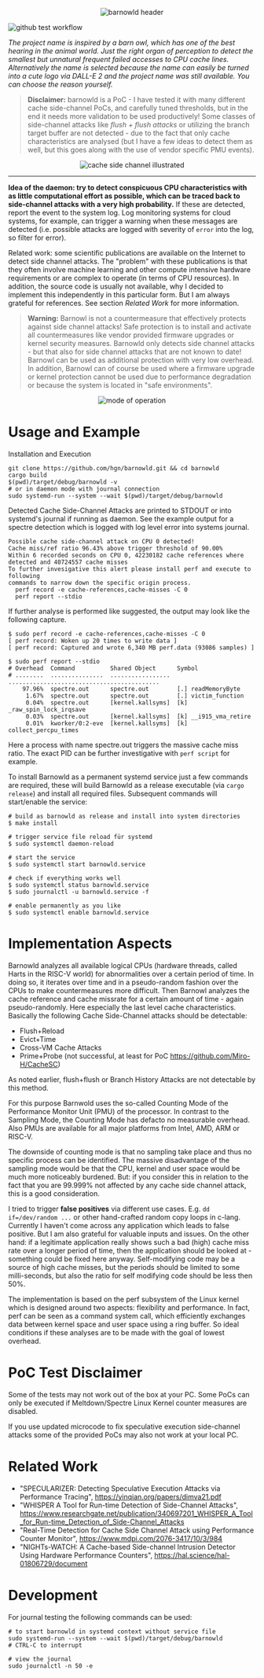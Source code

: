 <p align="center">
  <img src=".github/assets/barnowld-logo.png" alt="barnowld header"><br>
</p>

![github test workflow](https://github.com/hgn/barnowld/actions/workflows/master.yml/badge.svg)

*The project name is inspired by a barn owl, which has one of the best hearing in the
animal world. Just the right 	organ of perception to detect the smallest but
unnatural frequent failed accesses to CPU cache lines. Alternatively the name
is selected because the name can easily be turned into a cute logo via DALL-E 2
and the project name was still available. You can choose the reason yourself.*

> **Disclaimer:** barnowld is a PoC - I have tested it with many different
> cache side-channel PoCs, and carefully tuned thresholds, but in the end it
> needs more validation to be used productively! Some classes of side-channel
> attacks like *flush + flush attacks* or utilizing the branch target buffer
> are not detected - due to the fact that only cache characteristics are
> analysed (but I have a few ideas to detect them as well, but this goes along
> with the use of vendor specific PMU events).

<p align="center">
  <img src=".github/assets/side-channel-illustrated.png" alt="cache side channel illustrated"><br>
</p>

---

**Idea of the daemon: try to detect conspicuous CPU characteristics with as little
computational effort as possible, which can be traced back to side-channel
attacks with a very high probability.** If these are detected, report the event
to the system log. Log monitoring systems for cloud systems, for example,
can trigger a warning when these messages are detected (i.e. possible attacks
are logged with severity of `error` into the log, so filter for error).

Related work: some scientific publications are available on the Internet to
detect side channel attacks. The "problem" with these publications is that they
often involve machine learning and other compute intensive hardware
requirements or are complex to operate (in terms of CPU resources). In
addition, the source code is usually not available, why I decided to implement
this independently in this particular form. But I am always grateful for
references. See section *Related Work* for more information.

> **Warning:** Barnowl is not a countermeasure that effectively protects
> against side channel attacks! Safe protection is to install and activate all
> countermeasures like vendor provided firmware upgrades or kernel security
> measures. Barnowld only detects side channel attacks - but that also for side
> channel attacks that are not known to date! Barnowl can be used as additional
> protection with very low overhead. In addition, Barnowl can of course be used
> where a firmware upgrade or kernel protection cannot be used due to
> performance degradation or because the system is located in "safe
> environments".

<p align="center">
  <img src=".github/assets/mode-of-operation.png" alt="mode of operation"><br>
</p>

# Usage and Example

Installation and Execution

```
git clone https://github.com/hgn/barnowld.git && cd barnowld
cargo build
$(pwd)/target/debug/barnowld -v
# or in daemon mode with journal connection
sudo systemd-run --system --wait $(pwd)/target/debug/barnowld
```

Detected Cache Side-Channel Attacks are printed to STDOUT or into systemd's
journal if running as daemon. See the example output for a spectre detection
which is logged with log level error into systems journal.

```
Possible cache side-channel attack on CPU 0 detected!
Cache miss/ref ratio 96.43% above trigger threshold of 90.00%
Within 6 recorded seconds on CPU 0, 42230182 cache references where detected and 40724557 cache misses
To further invesigative this alert please install perf and execute to following
commands to narrow down the specific origin process.
  perf record -e cache-references,cache-misses -C 0
  perf report --stdio
```

If further analyse is performed like suggested, the output may look like the following capture.

```
$ sudo perf record -e cache-references,cache-misses -C 0
[ perf record: Woken up 20 times to write data ]
[ perf record: Captured and wrote 6,340 MB perf.data (93086 samples) ]

$ sudo perf report --stdio
# Overhead  Command          Shared Object      Symbol
# ........  ...............  .................  ...........................................
    97.96%  spectre.out      spectre.out        [.] readMemoryByte
     1.67%  spectre.out      spectre.out        [.] victim_function
     0.04%  spectre.out      [kernel.kallsyms]  [k] _raw_spin_lock_irqsave
     0.03%  spectre.out      [kernel.kallsyms]  [k] __i915_vma_retire
     0.01%  kworker/0:2-eve  [kernel.kallsyms]  [k] collect_percpu_times
```

Here a process with name spectre.out triggers the massive cache miss ratio. The
exact PID can be further investigative with `perf script` for example.

To install Barnowld as a permanent systemd service just a few commands are
required, these will build Barnowld as a release executable (via `cargo
release`) and install all required files. Subsequent commands will start/enable
the service:

```
# build as barnowld as release and install into system directories
$ make install

# trigger service file reload für systemd 
$ sudo systemctl daemon-reload

# start the service
$ sudo systemctl start barnowld.service

# check if everything works well
$ sudo systemctl status barnowld.service
$ sudo journalctl -u barnowld.service -f

# enable permanently as you like
$ sudo systemctl enable barnowld.service
```

# Implementation Aspects

Barnowld analyzes all available logical CPUs (hardware threads, called Harts in
the RISC-V world) for abnormalities over a certain period of time. In doing so,
it iterates over time and in a pseudo-random fashion over the CPUs to make
countermeasures more difficult. Then Barnowl analyzes the cache reference and
cache missrate for a certain amount of time - again pseudo-randomly. Here
especially the last level cache characteristics. Basically the following Cache
Side-Channel attacks should be detectable:

- Flush+Reload
- Evict+Time
- Cross-VM Cache Attacks
- Prime+Probe (not successful, at least for PoC https://github.com/Miro-H/CacheSC)

As noted earlier, flush+flush or Branch History Attacks are not detectable by
this method.

For this purpose Barnwold uses the so-called Counting Mode of the Performance
Monitor Unit (PMU) of the processor. In contrast to the Sampling Mode, the
Counting Mode has defacto no measurable overhead. Also PMUs are available for
all major platforms from Intel, AMD, ARM or RISC-V.

The downside of counting mode is that no sampling take place and thus no
specific process can be identified. The massive disadvantage of the sampling
mode would be that the CPU, kernel and user space would be much more noticeably
burdened. But: if you consider this in relation to the fact that you are
99.999% not affected by any cache side channel attack, this is a good
consideration.

I tried to trigger **false positives** via different use cases. E.g. `dd
if=/dev/random ...` or other hand-crafted random copy loops in c-lang.
Currently I haven't come across any application which leads to false positive.
But I am also grateful for valuable inputs and issues. On the other hand: if a
legitimate application really shows such a bad (high) cache miss rate over a
longer period of time, then the application should be looked at - something
could be fixed here anyway. Self-modifying code may be a source of high cache
misses, but the periods should be limited to some milli-seconds, but also the
ratio for self modifying code should be less then 50%.

The implementation is based on the perf subsystem of the Linux kernel which is
designed around two aspects: flexibility and performance. In fact, perf can be
seen as a command system call, which efficiently exchanges data between kernel
space and user space using a ring buffer. So ideal conditions if these analyses
are to be made with the goal of lowest overhead.

# PoC Test Disclaimer

Some of the tests may not work out of the box at your PC. Some PoCs can only be
executed if Meltdown/Spectre Linux Kernel counter measures are disabled.

If you use updated microcode to fix speculative execution side-channel attacks
some of the provided PoCs may also not work at your local PC.


# Related Work

- "SPECULARIZER: Detecting Speculative Execution Attacks via Performance Tracing",
  https://yinqian.org/papers/dimva21.pdf
- "WHISPER A Tool for Run-time Detection of Side-Channel Attacks",
  https://www.researchgate.net/publication/340697201_WHISPER_A_Tool_for_Run-time_Detection_of_Side-Channel_Attacks
- "Real-Time Detection for Cache Side Channel Attack using Performance Counter Monitor",
  https://www.mdpi.com/2076-3417/10/3/984
- "NIGHTs-WATCH: A Cache-based Side-channel Intrusion Detector Using Hardware Performance Counters",
  https://hal.science/hal-01806729/document

# Development


For journal testing the following commands can be used:


```
# to start barnowld in systemd context without service file
sudo systemd-run --system --wait $(pwd)/target/debug/barnowld
# CTRL-C to interrupt 

# view the journal
sudo journalctl -n 50 -e
```
